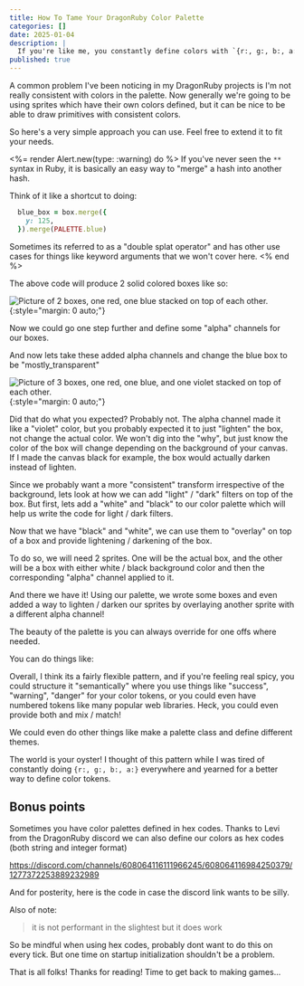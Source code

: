```yaml
---
title: How To Tame Your DragonRuby Color Palette
categories: []
date: 2025-01-04
description: |
  If you're like me, you constantly define colors with `{r:, g:, b:, a:}` hashes in DragonRuby. Lets looks at a different approach to keeping colors in sync.
published: true
---
```


A common problem I've been noticing in my DragonRuby projects is I'm not really consistent with colors in the palette. Now generally we're going to be using sprites which have their own colors defined, but it can be nice to be able to draw primitives with consistent colors.

So here's a very simple approach you can use. Feel free to extend it to fit your needs.

<light-code language="ruby">
  <script slot="code" type="text/plain">
PALETTE = {
  red: { r: 255, g: 0, b: 0, a: 255 },
  blue: { r: 0, g: 0, b: 255, a: 255 },
}
def tick(args)
  box = {
    x: 100,
    y: 0,
    w: 50,
    h: 50,
    path: :pixel
  }
  red_box = box.merge({
    **PALETTE.red,
  })
  blue_box = box.merge({
    y: 125,
    **PALETTE.blue
  })
end
  </script>
</light-code>

<%= render Alert.new(type: :warning) do %>
If you've never seen the `**` syntax in Ruby, it is basically an easy way to "merge" a hash into another hash.

Think of it like a shortcut to doing:

```rb
  blue_box = box.merge({
    y: 125,
  }).merge(PALETTE.blue)
```

Sometimes its referred to as a "double splat operator" and has other use cases for things like keyword arguments that we won't cover here.
<% end %>

The above code will produce 2 solid colored boxes like so:

![Picture of 2 boxes, one red, one blue stacked on top of each other.](/images/dragonruby-palettes/blue-red-boxes.png)
{:style="margin: 0 auto;"}

Now we could go one step further and define some "alpha" channels for our boxes.

<light-code language="ruby" inserted-lines="{4-9}">
  <script slot="code" type="text/plain">
PALETTE = {
  red: { r: 255, g: 0, b: 0, a: 255 },
  blue: { r: 0, g: 0, b: 255, a: 255 },
  alphas: {
    solid: { a: 255 },
    semi_transparent: { a: 128 },
    mostly_transparent: { a: 64 },
    transparent: { a: 0 },
  }
}
def tick(args)
  box = {
    x: 100,
    y: 0,
    w: 50,
    h: 50,
    path: :pixel
  }
  red_box = box.merge({
    **PALETTE.red,
  })
  blue_box = box.merge({
    y: 125,
    **PALETTE.blue
  })
  args.outputs.sprites << [red_box, blue_box]
end
  </script>
</light-code>

And now lets take these added alpha channels and change the blue box to be "mostly_transparent"

<light-code language="ruby" inserted-lines="{26-32}">
  <script slot="code" type="text/plain">
PALETTE = {
  red: { r: 255, g: 0, b: 0, a: 255 },
  blue: { r: 0, g: 0, b: 255, a: 255 },
  alphas: {
    solid: { a: 255 },
    semi_transparent: { a: 128 },
    mostly_transparent: { a: 64 },
    transparent: { a: 0 },
  }
}
def tick(args)
  box = {
    x: 100,
    y: 0,
    w: 50,
    h: 50,
    path: :pixel
  }
  red_box = box.merge({
    **PALETTE.red,
  })
  blue_box = box.merge({
    y: 125,
    **PALETTE.blue
  })

  mostly_transparent_blue_box = box.merge({
    y: 250,
    **PALETTE.blue,
    **PALETTE.alphas.mostly_transparent
  })
  args.outputs.sprites << [red_box, blue_box, mostly_transparent_blue_box]
end
  </script>
</light-code>

![Picture of 3 boxes, one red, one blue, and one violet stacked on top of each other.](/images/dragonruby-palettes/blue-red-transparent-boxes.png)
{:style="margin: 0 auto;"}

Did that do what you expected? Probably not. The alpha channel made it like a "violet" color, but you probably expected it to just "lighten" the box, not change the actual color. We won't dig into the "why", but just know the color of the box will change depending on the background of your canvas. If I made the canvas black for example, the box would actually darken instead of lighten.

Since we probably want a more "consistent" transform irrespective of the background, lets look at how we can add "light" / "dark" filters on top of the box. But first, lets add a "white" and "black" to our color palette which will help us write the code for light / dark filters.

<light-code language="ruby" inserted-lines="{2-3}">
  <script slot="code" type="text/plain">
PALETTE = {
  black: { r: 0, b: 0, g: 0, a: 255 },
  white: { r: 255, b: 255, g: 255, a: 255 },
  red: { r: 255, g: 0, b: 0, a: 255 },
  blue: { r: 0, g: 0, b: 255, a: 255 },
  alphas: {
    solid: { a: 255 },
    semi_transparent: { a: 128 },
    mostly_transparent: { a: 64 },
    transparent: { a: 0 },
  }
}
  </script>
</light-code>

Now that we have "black" and "white", we can use them to "overlay" on top of a box and provide lightening / darkening of the box.

To do so, we will need 2 sprites. One will be the actual box, and the other will be a box with either white / black background color and then the corresponding "alpha" channel applied to it.

<light-code language="ruby" inserted-lines="{35-56}">
  <script slot="code" type="text/plain">
PALETTE = {
  black: { r: 0, b: 0, g: 0, a: 255 },
  white: { r: 255, b: 255, g: 255, a: 255 },
  red: { r: 255, g: 0, b: 0, a: 255 },
  blue: { r: 0, g: 0, b: 255, a: 255 },
  alphas: {
    solid: { a: 255 },
    semi_transparent: { a: 128 },
    mostly_transparent: { a: 64 },
    transparent: { a: 0 },
  }
}
def tick(args)
  box = {
    x: 100,
    y: 0,
    w: 50,
    h: 50,
    path: :pixel
  }
  red_box = box.merge({
    **PALETTE.red,
  })
  blue_box = box.merge({
    y: 125,
    **PALETTE.blue
  })

  mostly_transparent_blue_box = box.merge({
    y: 250,
    **PALETTE.blue,
    **PALETTE.alphas.mostly_transparent
  })

  light_blue_box = box.merge({
    y: 375,
    **PALETTE.blue
  })
  light_blue_box_filter = light_blue_box.merge({
    **PALETTE.white,
    **PALETTE.alphas.mostly_transparent
  })

  dark_blue_box = box.merge({
    y: 500,
    **PALETTE.blue
  })
  dark_blue_box_filter = dark_blue_box.merge({
    **PALETTE.black,
    **PALETTE.alphas.mostly_transparent
  })
  args.outputs.sprites << [
    red_box, blue_box, mostly_transparent_blue_box,
    light_blue_box, light_blue_box_filter,
    dark_blue_box, dark_blue_box_filter
  ]
end
  </script>
</light-code>

And there we have it! Using our palette, we wrote some boxes and even added a way to lighten / darken our sprites by overlaying another sprite with a different alpha channel!

The beauty of the palette is you can always override for one offs where needed.

You can do things like:

<light-code language="ruby">
  <script slot="code" type="text/plain">
box.merge({
  **PALETTE.blue,
  g: 255 # Mix green with blue
})

box.merge({
  **PALETTE.blue,
  a: 123 # Change to a custom alpha channel
})

# or even override the color entirely.
box.merge({
  **PALETTE.blue,
  b: 128, # change the blue to 128 instead of 255.
})
  </script>
</light-code>

Overall, I think its a fairly flexible pattern, and if you're feeling real spicy, you could structure it "semantically" where you use things like "success", "warning", "danger" for your color tokens, or you could even have numbered tokens like many popular web libraries. Heck, you could even provide both and mix / match!

<light-code language="ruby">
  <script slot="code" type="text/plain">
PALETTE = {
  red: { r: 255, g: 0, b: 0, a: 255 },
  green: { r: 0, g: 255, b: 0, a: 255 },
}
SEMANTIC_PALETTE = {
  danger: { r: 255, g: 0, b: 0, a: 255 }, # its just red!
  success: { r: 0, g: 255, b: 0, a: 255 }, # its just green!
}

COLOR_NUMBER_PALETTE = {
  red: {
    "900": { r: 255, g: 0, b: 0, a: 255 },
    "800": { r: 235, g: 0, b: 0, a: 255 },
  },
}

SEMANTIC_NUMBER_PALETTE = {
  danger: {
    "900": { r: 255, g: 0, b: 0, a: 255 },
    "800": { r: 235, g: 0, b: 0, a: 255 },
  },
}
  </script>
</light-code>

We could even do other things like make a palette class and define different themes.


<light-code language="ruby">
  <script slot="code" type="text/plain">
class Palette
  attr_accessor :theme

  # We use Ruby "constants" so that these themes are only generated once on initial startup, as opposed to generating a new hash every time we ask for the theme.
  LIGHT_THEME = {
    blue: { r: 14, g: 165, b: 233, a: 255 }
  }

  DARK_THEME = {
    blue: { r: 17, g: 158, b: 226, a: 255 }
  }

  def initialize(theme: :light)
    @theme = theme
  end

  def colors
    return DARK_THEME if @theme == :dark

    LIGHT_THEME
  end
end

def tick(args)
  if !args.state.palette
    args.state.palette = Palette.new
  end

  palette = args.state.palette

  # Implement something to switch to dark mode.
  if switch_to_dark_mode
    palette.theme = :dark
  end

  # Implement something to switch to light mode.
  if switch_to_light_mode
    palette.theme = :light
  end

  blue_box = {
    x: 0,
    y: 0,
    w: 50,
    h: 50,
    **palette.colors.blue
  }

  args.outputs.sprites << blue_box
end
  </script>
</light-code>


The world is your oyster! I thought of this pattern while I was tired of constantly doing `{r:, g:, b:, a:}` everywhere and yearned for a better way to define color tokens.

## Bonus points

Sometimes you have color palettes defined in hex codes. Thanks to Levi from the DragonRuby discord we can also define our colors as hex codes (both string and integer format)

<https://discord.com/channels/608064116111966245/608064116984250379/1277372253889232989>

And for posterity, here is the code in case the discord link wants to be silly.

<light-code language="ruby">
  <script slot="code" type="text/plain">
class ::Hash
  class << self
    def color_from(str_int, order = 432)
      if String === str_int
        str = delete_prefix("#")
        strl = str.length
        r, g, b, a = case strl
        when 1
          c = [str * 2].pack("H*").ord
          [c, c, c, c]
        when 3
          cs = (str + "f").chars
          [cs.zip(cs).flatten.join].pack("H*").bytes
        when 4
          cs = str.chars
          [cs.zip(cs).flatten.join].pack("H*").bytes
        when 6
          [str + "ff"].pack("H*").bytes
        when 8
          [str].pack("H*").bytes
        else
          raise "Invalid hex format"
        end
      elsif Integer === str_int
        case order
        when 432
          r = (str_int >> 16) & 0xff
          g = (str_int >> 8) & 0xff
          b = (str_int) & 0xff
          a = 0xff
        when 4321
          r = (str_int >> 24) & 0xff
          g = (str_int >> 16) & 0xff
          b = (str_int >> 8) & 0xff
          a = (str_int) & 0xff
        when 234
          r = (str_int) & 0xff
          g = (str_int >> 8) & 0xff
          b = (str_int >> 16) & 0xff
          a = 0xff
        when 1234
          r = (str_int) & 0xff
          g = (str_int >> 8) & 0xff
          b = (str_int >> 16) & 0xff
          a = (str_int >> 24) & 0xff
        end
      end

      {
        r: r,
        g: g,
        b: b,
        a: a
      }
    end
  end
end

# Usage
Hash.color_from("#fff")
# => { r: 255, g: 255, b: 255, a: 255 }

{}.color_from("#fff")
# => { r: 255, g: 255, b: 255, a: 255 }
  </script>
</light-code>

Also of note:

> it is not performant in the slightest but it does work

So be mindful when using hex codes, probably dont want to do this on every tick. But one time on startup initialization shouldn't be a problem.

That is all folks! Thanks for reading! Time to get back to making games...
